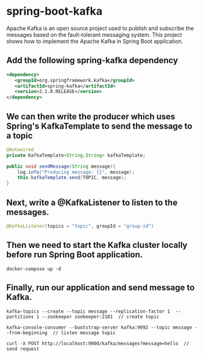 # spring-boot-kafka
 
Apache Kafka is an open source project used to publish and subscribe the messages based on the fault-tolerant messaging system. This project shows how to implement the Apache Kafka in Spring Boot application.

## Add the following spring-kafka dependency

```xml
<dependency>
   <groupId>org.springframework.kafka</groupId>
   <artifactId>spring-kafka</artifactId>
   <version>2.1.0.RELEASE</version>
</dependency>
```

## We can then write the producer which uses Spring's KafkaTemplate to send the message to a topic

```java
@Autowired
private KafkaTemplate<String,String> kafkaTemplate;

public void sendMessage(String message){
    log.info("Producing message: {}", message);
    this.kafkaTemplate.send(TOPIC, message);
}
```

## Next, write a @KafkaListener to listen to the messages.

```java
@KafkaListener(topics = "topic", groupId = "group-id")
```

## Then we need to start the Kafka cluster locally before run Spring Boot application.

```console
docker-compose up -d
```

## Finally, run our application and send message to Kafka.

```console
kafka-topics --create --topic message --replication-factor 1  --partitions 1 --zookeeper zookeeper:2181  // create topic

kafka-console-consumer --bootstrap-server kafka:9092 --topic message --from-beginning  // listen message topic

curl -X POST http://localhost:9000/kafka/messages?message=hello  // send request 
```
